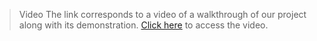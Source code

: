 > Video
The link corresponds to a video of a walkthrough of our project along with its demonstration.
[Click here](https://drive.google.com/drive/u/0/folders/1GuylnJ2z6mpFCiJ34-pzH-eAF26q_KNz) to access the video.
